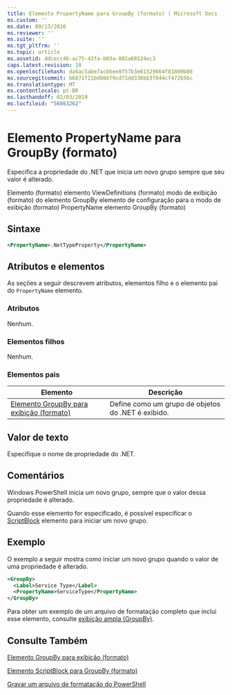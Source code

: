 ```yaml
---
title: Elemento PropertyName para GroupBy (formato) | Microsoft Docs
ms.custom: ''
ms.date: 09/13/2016
ms.reviewer: ''
ms.suite: ''
ms.tgt_pltfrm: ''
ms.topic: article
ms.assetid: ddcecc46-ac75-43fa-b03a-802a68524ec3
caps.latest.revision: 10
ms.openlocfilehash: da6ac5abe7acbbee8f57b3e81529664f81800b86
ms.sourcegitcommit: b6871f21bd666f9cd71dd336bb3f844cf472b56c
ms.translationtype: MT
ms.contentlocale: pt-BR
ms.lasthandoff: 02/03/2019
ms.locfileid: "56863262"
---
```

# <a name="propertyname-element-for-groupby-format"></a>Elemento PropertyName para GroupBy (formato)

Especifica a propriedade do .NET que inicia um novo grupo sempre que seu valor é alterado.

Elemento (formato) elemento ViewDefinitions (formato) modo de exibição (formato) do elemento GroupBy elemento de configuração para o modo de exibição (formato) PropertyName elemento GroupBy (formato)

## <a name="syntax"></a>Sintaxe

```xml
<PropertyName>.NetTypeProperty</PropertyName>
```

## <a name="attributes-and-elements"></a>Atributos e elementos

As seções a seguir descrevem atributos, elementos filho e o elemento pai do `PropertyName` elemento.

### <a name="attributes"></a>Atributos

Nenhum.

### <a name="child-elements"></a>Elementos filhos

Nenhum.

### <a name="parent-elements"></a>Elementos pais

|Elemento|Descrição|
|-------------|-----------------|
|[Elemento GroupBy para exibição (formato)](./groupby-element-for-view-format.md)|Define como um grupo de objetos do .NET é exibido.|

## <a name="text-value"></a>Valor de texto

Especifique o nome de propriedade do .NET.

## <a name="remarks"></a>Comentários

Windows PowerShell inicia um novo grupo, sempre que o valor dessa propriedade é alterado.

Quando esse elemento for especificado, é possível especificar o [ScriptBlock](./scriptblock-element-for-groupby-format.md) elemento para iniciar um novo grupo.

## <a name="example"></a>Exemplo

O exemplo a seguir mostra como iniciar um novo grupo quando o valor de uma propriedade é alterado.

```xml
<GroupBy>
  <Label>Service Type</Label>
  <PropertyName>ServiceType</PropertyName>
</GroupBy>

```

Para obter um exemplo de um arquivo de formatação completo que inclui esse elemento, consulte [exibição ampla (GroupBy)](./wide-view-groupby.md).

## <a name="see-also"></a>Consulte Também

[Elemento GroupBy para exibição (formato)](./groupby-element-for-view-format.md)

[Elemento ScriptBlock para GroupBy (formato)](./scriptblock-element-for-groupby-format.md)

[Gravar um arquivo de formatação do PowerShell](./writing-a-powershell-formatting-file.md)
